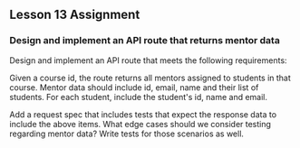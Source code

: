 ## Lesson 13 Assignment

### Design and implement an API route that returns mentor data

Design and implement an API route that meets the following requirements:

Given a course id, the route returns all mentors assigned to students in that course. Mentor data should include id, email, name and their list of students. For each student, include the student's id, name and email.

Add a request spec that includes tests that expect the response data to include the above items. What edge cases should we consider testing regarding mentor data? Write tests for those scenarios as well.
